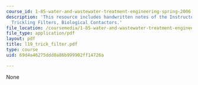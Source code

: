 ```yaml
---
course_id: 1-85-water-and-wastewater-treatment-engineering-spring-2006
description: 'This resource includes handwritten notes of the Instructor on the topic:
  Trickling Filters, Biological Contactors.'
file_location: /coursemedia/1-85-water-and-wastewater-treatment-engineering-spring-2006/69d4a46275ddd0a86b999902ff14726a_l19_trick_filter.pdf
file_type: application/pdf
layout: pdf
title: l19_trick_filter.pdf
type: course
uid: 69d4a46275ddd0a86b999902ff14726a

---
```

None